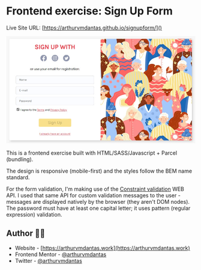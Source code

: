 # Frontend exercise: Sign Up Form

Live Site URL: [https://arthurvmdantas.github.io/signupform/]()

![Screen](./media/signup-screen.jpeg)

This is a frontend exercise built with HTML/SASS/Javascript + Parcel (bundling).

The design is responsive (mobile-first) and the styles follow the BEM name standard.

For the form validation, I'm making use of the [Constraint validation](https://developer.mozilla.org/en-US/docs/Web/API/Constraint_validation) WEB API. I used that same API for custom validation messages to the user - messages are displayed natively by the browser (they aren't DOM nodes). The password must have at least one capital letter; it uses pattern (regular expression) validation.

## Author 👨‍💻

- Website - [https://arthurvmdantas.work](https://arthurvmdantas.work)
- Frontend Mentor - [@arthurvmdantas](https://www.frontendmentor.io/profile/arthurvmdantas)
- Twitter - [@arthurvmdantas](https://www.twitter.com/arthurvmdantas)